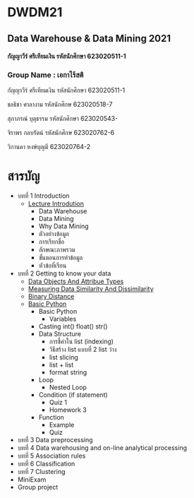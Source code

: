 # DWDM21

## Data Warehouse & Data Mining 2021

#### กัญญาวีร์ ศรีเทียมเงิน รหัสนักศึกษา 623020511-1

### Group Name : เอกาไร้สติ 

  กัญญาวีร์ ศรีเทียมเงิน รหัสนักศึกษา 623020511-1
  
  ชลธิชา ศาลางาม รหัสนักศึกษ 623020518-7
  
  สุภาภรณ์ บุตุธรรม รหัสนักศึกษา 623020543-
  
  จิราพร กลบรัตน์ รหัสนักศึกษ 623020762-6
  
  วิกานดา หงษ์บุญมี 623020764-2

# สารบัญ

* บทที่ 1 Introduction
  * [Lecture Introdution](https://github.com/Kanyawesr/DWDM21/blob/main/Chapter%201.pdf)
    * Data Warehouse 
    * Data Mining
    * Why Data Mining
    * ตัวอย่างข้อมูล
    * การเรียกชื่อ
    * ลักษณะภาพรวม
    * ขั้นตอนการทำข้อมูล
    * หัวข้อที่เรียน
* บทที่ 2 Getting to know your data
  * [Data Objects And Attribue Types](https://github.com/Kanyawesr/DWDM21/blob/main/2.1.pdf)
  * [Measuring Data Similarity And Dissimilarity](https://github.com/Kanyawesr/DWDM21/blob/main/Dissimilarity-distance-matrix.pdf)
  * [Binary Distance](https://github.com/Wikanda-Hongboonmee/DWDM21/blob/main/Distance-between-Data.pdf)
  * [Basic Python](https://github.com/Kanyawesr/DWDM21/blob/main/Data101Chapter2_1.ipynb)
    * Basic Python
      * Variables
    * Casting int() float() str()
    * Data Structure
      * การชี้ค่าใน list (indexing)
      * วิธีสร้าง list  แบบที่ 2 list ว่าง
      * list slicing
      * list + list
      * format string
    * Loop
      * Nested Loop
    * Condition (if statement)
      * Quiz 1
      * Homework 3
    * Function
      * Example
      * Quiz 
* บทที่ 3 Data preprocessing
* บทที่ 4 Data warehousing and on-line analytical processing
* บทที่ 5 Association rules
* บทที่ 6 Classification
* บทที่ 7 Clustering
* MiniExam
* Group project
